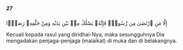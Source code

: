 ##### 27

<span class="ayah">إِلَّا مَنِ ٱرْتَضَىٰ مِن رَّسُولٍۢ فَإِنَّهُۥ يَسْلُكُ مِنۢ بَيْنِ يَدَيْهِ وَمِنْ خَلْفِهِۦ رَصَدًۭا</span>

<span class="ayah_translation">Kecuali kepada rasul yang diridhai-Nya, maka sesungguhnya Dia mengadakan penjaga-penjaga (malaikat) di muka dan di belakangnya.</span>
